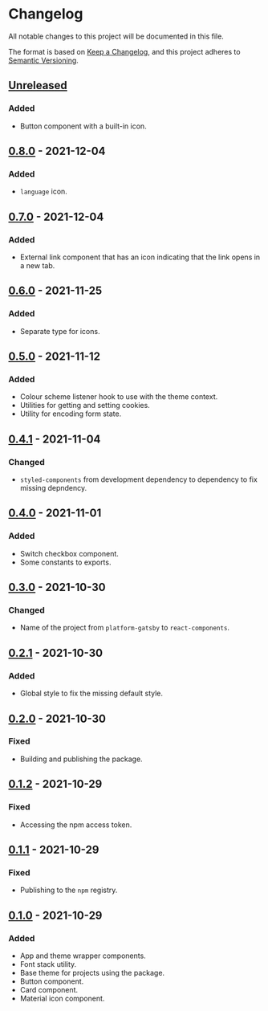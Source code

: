 # Changelog

All notable changes to this project will be documented in this file.

The format is based on [Keep a Changelog](https://keepachangelog.com), and this project adheres to [Semantic Versioning](https://semver.org).

## [Unreleased]

### Added

- Button component with a built-in icon.

## [0.8.0] - 2021-12-04

### Added

- `language` icon.

## [0.7.0] - 2021-12-04

### Added

- External link component that has an icon indicating that the link opens in a new tab.

## [0.6.0] - 2021-11-25

### Added

- Separate type for icons.

## [0.5.0] - 2021-11-12

### Added

- Colour scheme listener hook to use with the theme context.
- Utilities for getting and setting cookies.
- Utility for encoding form state.

## [0.4.1] - 2021-11-04

### Changed

- `styled-components` from development dependency to dependency to fix missing depndency.

## [0.4.0] - 2021-11-01

### Added

- Switch checkbox component.
- Some constants to exports.

## [0.3.0] - 2021-10-30

### Changed

- Name of the project from `platform-gatsby` to `react-components`.

## [0.2.1] - 2021-10-30

### Added

- Global style to fix the missing default style.

## [0.2.0] - 2021-10-30

### Fixed

- Building and publishing the package.

## [0.1.2] - 2021-10-29

### Fixed

- Accessing the npm access token.

## [0.1.1] - 2021-10-29

### Fixed

- Publishing to the `npm` registry.

## [0.1.0] - 2021-10-29

### Added

- App and theme wrapper components.
- Font stack utility.
- Base theme for projects using the package.
- Button component.
- Card component.
- Material icon component.

[unreleased]: https://github.com/visiosto/react-components/compare/v0.8.0...HEAD
[0.8.0]: https://github.com/visiosto/react-components/compare/v0.7.0...v0.8.0
[0.7.0]: https://github.com/visiosto/react-components/compare/v0.6.0...v0.7.0
[0.6.0]: https://github.com/visiosto/react-components/compare/v0.5.0...v0.6.0
[0.5.0]: https://github.com/visiosto/react-components/compare/v0.4.1...v0.5.0
[0.4.1]: https://github.com/visiosto/react-components/compare/v0.4.0...v0.4.1
[0.4.0]: https://github.com/visiosto/react-components/compare/v0.3.0...v0.4.0
[0.3.0]: https://github.com/visiosto/react-components/compare/v0.2.1...v0.3.0
[0.2.1]: https://github.com/visiosto/react-components/compare/v0.2.0...v0.2.1
[0.2.0]: https://github.com/visiosto/react-components/compare/v0.1.2...v0.2.0
[0.1.2]: https://github.com/visiosto/react-components/compare/v0.1.1...v0.1.2
[0.1.1]: https://github.com/visiosto/react-components/compare/v0.1.0...v0.1.1
[0.1.0]: https://github.com/visiosto/react-components/releases/tag/v0.1.0
